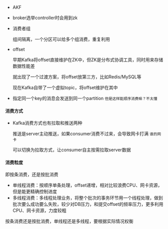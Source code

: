 - AKF

- broker选举controller时会用到zk

- 消费者组

  组间隔离，一个分区可以给多个组消费，重复利用

- offset

  早期Kafka将offset直接维护在ZK中，但ZK是分布式协调工具，同时用来存储数据性能差

  就出现了一个过渡方案，将offset放第三方，比如Redis/MySQL等

  现在Kafka自带了一个虚拟topic，将offset维护在其中

- 指定同一个key的消息会发送到同一个partition   `但是这样能顺序消费嘛？不太懂`



#### 消费方式

- Kafka消费方式也有拉取和推送两种

  推送是server主动推送，如果consumer消费不过来，会导致网卡打满 `谁的网卡`

  可以切换为拉取方式，让consumer自主按需拉取server数据

#### 消费粒度

即按条消费，还是按批消费

- 单线程消费：按顺序单条处理，offset递增，相对比较浪费CPU、网卡资源，但是能更精确控制进度
- 多线程消费：多线程处理业务，将整个批次的事务环节用一个线程处理，做到批次要么成功要么失败，较少对DB压力，和提交offset的频率压力，更多利用CPU、网卡资源，力度较粗

按条消费还是按批消费，单线程还是多线程，要根据实际情况权衡